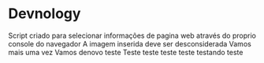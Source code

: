 # Devnology
Script criado para selecionar informações de pagina web através do proprio console do navegador
A imagem inserida deve ser desconsiderada
Vamos mais uma vez
Vamos denovo
teste
Teste
teste teste
teste
testando
teste

